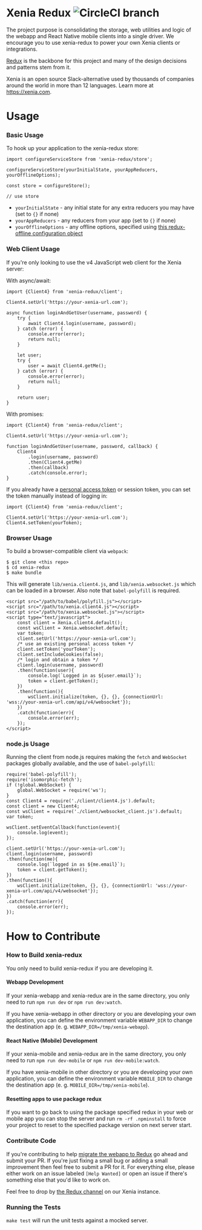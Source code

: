 # Xenia Redux ![CircleCI branch](https://img.shields.io/circleci/project/github/xenia/xenia-redux/master.svg)

The project purpose is consolidating the storage, web utilities and logic of the webapp and React Native mobile clients into a single driver. We encourage you to use xenia-redux to power your own Xenia clients or integrations.

[Redux](http://redux.js.org/docs/introduction/) is the backbone for this project and many of the design decisions and patterns stem from it.

Xenia is an open source Slack-alternative used by thousands of companies around the world in more than 12 languages. Learn more at https://xenia.com.

# Usage

### Basic Usage

To hook up your application to the xenia-redux store:

```
import configureServiceStore from 'xenia-redux/store';

configureServiceStore(yourInitialState, yourAppReducers, yourOfflineOptions);

const store = configureStore();

// use store
```

* `yourInitialState` - any initial state for any extra reducers you may have (set to `{}` if none)
* `yourAppReducers` - any reducers from your app (set to `{}` if none)
* `yourOfflineOptions` - any offline options, specified using [this redux-offline configuration object](https://github.com/jevakallio/redux-offline#configuration-object)

### Web Client Usage

If you're only looking to use the v4 JavaScript web client for the Xenia server:

With async/await:
```
import {Client4} from 'xenia-redux/client';

Client4.setUrl('https://your-xenia-url.com');

async function loginAndGetUser(username, password) {
    try {
        await Client4.login(username, password);
    } catch (error) {
        console.error(error);
        return null;
    }

    let user;
    try {
        user = await Client4.getMe();
    } catch (error) {
        console.error(error);
        return null;
    }

    return user;
}

```

With promises:
```
import {Client4} from 'xenia-redux/client';

Client4.setUrl('https://your-xenia-url.com');

function loginAndGetUser(username, password, callback) {
    Client4
        .login(username, password)
        .then(Client4.getMe)
        .then(callback)
        .catch(console.error);
}
```

If you already have a [personal access token](https://docs.xenia.com/guides/developer/personal-access-tokens.html) or session token, you can set the token manually instead of logging in:

```
import {Client4} from 'xenia-redux/client';

Client4.setUrl('https://your-xenia-url.com');
Client4.setToken(yourToken);
```

### Browser Usage

To build a browser-compatible client via `webpack`:

```
$ git clone <this repo>
$ cd xenia-redux
$ make bundle
```

This will generate `lib/xenia.client4.js`, and `lib/xenia.websocket.js` which can be loaded in a browser. Also note that `babel-polyfill` is required.

```
<script src="/path/to/babel/polyfill.js"></script>
<script src="/path/to/xenia.client4.js"></script>
<script src="/path/to/xenia.websocket.js"></script>
<script type="text/javascript">
    const client = Xenia.client4.default();
    const wsClient = Xenia.websocket.default;
    var token;
    client.setUrl('https://your-xenia-url.com');
    /* use an existing personal access token */
    client.setToken('yourToken');
    client.setIncludeCookies(false);
    /* login and obtain a token */
    client.login(username, password)
    .then(function(user){
        console.log(`Logged in as ${user.email}`);
        token = client.getToken();
    })
    .then(function(){
        wsClient.initialize(token, {}, {}, {connectionUrl: 'wss://your-xenia-url.com/api/v4/websocket'});
    })
    .catch(function(err){
        console.error(err);
    });
</script>
```

### node.js Usage

Running the client from node.js requires making the `fetch` and `WebSocket` packages globally available, and the use of `babel-polyfill`:

```
require('babel-polyfill');
require('isomorphic-fetch');
if (!global.WebSocket) {
    global.WebSocket = require('ws');
}
const Client4 = require('./client/client4.js').default;
const client = new Client4;
const wsClient = require('./client/websocket_client.js').default;
var token;

wsClient.setEventCallback(function(event){
    console.log(event);
});

client.setUrl('https://your-xenia-url.com');
client.login(username, password)
.then(function(me){
    console.log(`logged in as ${me.email}`);
    token = client.getToken();
})
.then(function(){
    wsClient.initialize(token, {}, {}, {connectionUrl: 'wss://your-xenia-url.com/api/v4/websocket'});
})
.catch(function(err){
    console.error(err);
});
```

# How to Contribute

### How to Build xenia-redux

You only need to build xenia-redux if you are developing it. 

#### Webapp Development
If your xenia-webapp and xenia-redux are in the same directory, you only 
need to run `npm run dev` or `npm run dev:watch`.
 
If you have xenia-webapp in other directory or you are developing your own 
application, you can define the environment variable `WEBAPP_DIR` to change the 
destination app
(e. g. `WEBAPP_DIR=/tmp/xenia-webapp`).

#### React Native (Mobile) Development
If your xenia-mobile and xenia-redux are in the same directory, you only 
need to run `npm run dev-mobile` or `npm run dev-mobile:watch`.
 
If you have xenia-mobile in other directory or you are developing your own 
application, you can define the environment variable `MOBILE_DIR` to change the 
destination app
(e. g. `MOBILE_DIR=/tmp/xenia-mobile`).

#### Resetting apps to use package redux
If you want to go back to using the package specified redux in your web or mobile
app you can stop the server and run `rm -rf .npminstall` to force
your project to reset to the specified package version on next server start.  

### Contribute Code

If you're contributing to help [migrate the webapp to Redux](https://docs.xenia.com/developer/webapp-to-redux.html) go ahead and submit your PR. If you're just fixing a small bug or adding a small improvement then feel free to submit a PR for it. For everything else, please either work on an issue labeled `[Help Wanted]` or open an issue if there's something else that you'd like to work on.

Feel free to drop by [the Redux channel](https://pre-release.xenia.com/core/channels/redux) on our Xenia instance.

### Running the Tests

`make test` will run the unit tests against a mocked server.
